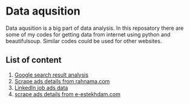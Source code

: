 # Data aqusition
Data aqusition is a big part of data analysis. In this reposatory there are some of my codes for getting data from internet using python and beautifulsoup. Similar codes could be used for other websites.
## List of content
1. [Google search result analysis](google-search-result-analysis)
2. [Scrape ads details from rahnama.com](scrape-ads-details-from-rahnama.com)
3. [LinkedIn job ads data](linkedin)
4. [scrape ads details from e-estekhdam.com](scrape-ads-details-from-e-estekhdam.com)
